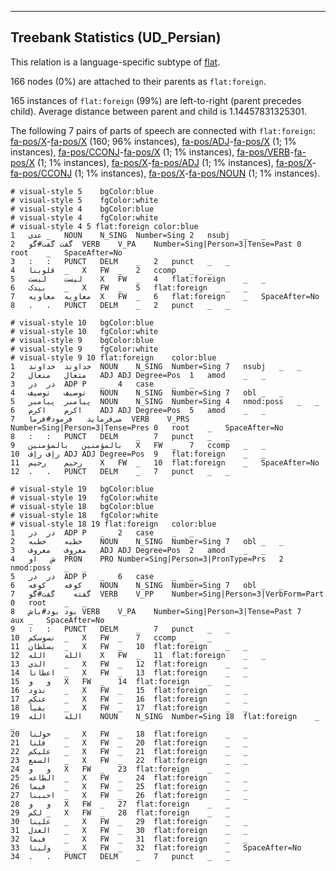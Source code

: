 

--------------------------------------------------------------------------------

## Treebank Statistics (UD_Persian)

This relation is a language-specific subtype of [flat]().

166 nodes (0%) are attached to their parents as `flat:foreign`.

165 instances of `flat:foreign` (99%) are left-to-right (parent precedes child).
Average distance between parent and child is 1.14457831325301.

The following 7 pairs of parts of speech are connected with `flat:foreign`: [fa-pos/X]()-[fa-pos/X]() (160; 96% instances), [fa-pos/ADJ]()-[fa-pos/X]() (1; 1% instances), [fa-pos/CCONJ]()-[fa-pos/X]() (1; 1% instances), [fa-pos/VERB]()-[fa-pos/X]() (1; 1% instances), [fa-pos/X]()-[fa-pos/ADJ]() (1; 1% instances), [fa-pos/X]()-[fa-pos/CCONJ]() (1; 1% instances), [fa-pos/X]()-[fa-pos/NOUN]() (1; 1% instances).


~~~ conllu
# visual-style 5	bgColor:blue
# visual-style 5	fgColor:white
# visual-style 4	bgColor:blue
# visual-style 4	fgColor:white
# visual-style 4 5 flat:foreign	color:blue
1	عدی	_	NOUN	N_SING	Number=Sing	2	nsubj	_	_
2	گفت	گفت#گو	VERB	V_PA	Number=Sing|Person=3|Tense=Past	0	root	_	SpaceAfter=No
3	:	:	PUNCT	DELM	_	2	punct	_	_
4	قلوبنا	_	X	FW	_	2	ccomp	_	_
5	لیست	لیست	X	FW	_	4	flat:foreign	_	_
6	بیدک	_	X	FW	_	5	flat:foreign	_	_
7	معاویه	معاویه	X	FW	_	6	flat:foreign	_	SpaceAfter=No
8	.	.	PUNCT	DELM	_	2	punct	_	_

~~~


~~~ conllu
# visual-style 10	bgColor:blue
# visual-style 10	fgColor:white
# visual-style 9	bgColor:blue
# visual-style 9	fgColor:white
# visual-style 9 10 flat:foreign	color:blue
1	خداوند	خداوند	NOUN	N_SING	Number=Sing	7	nsubj	_	_
2	متعال	متعال	ADJ	ADJ	Degree=Pos	1	amod	_	_
3	در	در	ADP	P	_	4	case	_	_
4	توصیف	توصیف	NOUN	N_SING	Number=Sing	7	obl	_	_
5	پیامبر	پیامبر	NOUN	N_SING	Number=Sing	4	nmod:poss	_	_
6	اکرم	اکرم	ADJ	ADJ	Degree=Pos	5	amod	_	_
7	می‌فرماید	فرمود#فرما	VERB	V_PRS	Number=Sing|Person=3|Tense=Pres	0	root	_	SpaceAfter=No
8	:	:	PUNCT	DELM	_	7	punct	_	_
9	بالمؤمنین	بالمؤمنین	X	FW	_	7	ccomp	_	_
10	رإف	رإف	ADJ	ADJ	Degree=Pos	9	flat:foreign	_	_
11	رحیم	رحیم	X	FW	_	10	flat:foreign	_	SpaceAfter=No
12	.	.	PUNCT	DELM	_	7	punct	_	_

~~~


~~~ conllu
# visual-style 19	bgColor:blue
# visual-style 19	fgColor:white
# visual-style 18	bgColor:blue
# visual-style 18	fgColor:white
# visual-style 18 19 flat:foreign	color:blue
1	در	در	ADP	P	_	2	case	_	_
2	خطبه	خطبه	NOUN	N_SING	Number=Sing	7	obl	_	_
3	معروف	معروف	ADJ	ADJ	Degree=Pos	2	amod	_	_
4	ش	او	PRON	PRO	Number=Sing|Person=3|PronType=Prs	2	nmod:poss	_	_
5	در	در	ADP	P	_	6	case	_	_
6	کوفه	کوفه	NOUN	N_SING	Number=Sing	7	obl	_	_
7	گفته	گفت#گو	VERB	V_PP	Number=Sing|Person=3|VerbForm=Part	0	root	_	_
8	بود	بود#باش	VERB	V_PA	Number=Sing|Person=3|Tense=Past	7	aux	_	SpaceAfter=No
9	:	:	PUNCT	DELM	_	7	punct	_	_
10	نسوسکم	_	X	FW	_	7	ccomp	_	_
11	بسلطان	_	X	FW	_	10	flat:foreign	_	_
12	الله	الله	X	FW	_	11	flat:foreign	_	_
13	الذی	_	X	FW	_	12	flat:foreign	_	_
14	اعطانا	_	X	FW	_	13	flat:foreign	_	_
15	و	و	X	FW	_	14	flat:foreign	_	_
16	نذود	_	X	FW	_	15	flat:foreign	_	_
17	عنکم	_	X	FW	_	16	flat:foreign	_	_
18	بفیأ	_	X	FW	_	17	flat:foreign	_	_
19	الله	الله	NOUN	N_SING	Number=Sing	18	flat:foreign	_	_
20	خولنا	_	X	FW	_	18	flat:foreign	_	_
21	فلنا	_	X	FW	_	20	flat:foreign	_	_
22	علیکم	_	X	FW	_	21	flat:foreign	_	_
23	السمع	_	X	FW	_	22	flat:foreign	_	_
24	و	و	X	FW	_	23	flat:foreign	_	_
25	الطاعه	_	X	FW	_	24	flat:foreign	_	_
26	فیما	_	X	FW	_	25	flat:foreign	_	_
27	احببنا	_	X	FW	_	26	flat:foreign	_	_
28	و	و	X	FW	_	27	flat:foreign	_	_
29	لکم	_	X	FW	_	28	flat:foreign	_	_
30	علینا	_	X	FW	_	29	flat:foreign	_	_
31	العدل	_	X	FW	_	30	flat:foreign	_	_
32	فیما	_	X	FW	_	31	flat:foreign	_	_
33	ولینا	_	X	FW	_	32	flat:foreign	_	SpaceAfter=No
34	.	.	PUNCT	DELM	_	7	punct	_	_

~~~


